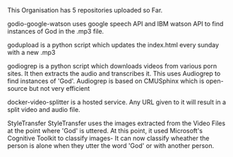 This Organisation has 5 repositories uploaded so Far.

godio-google-watson
uses google speech API and IBM watson API to find instances of God in the .mp3
file.

godupload is a python script which updates the index.html every sunday
with a new .mp3

godiogrep is a python script which downloads videos from various porn
sites. It then extracts the audio and transcribes it. This uses
Audiogrep to find instances of 'God'. Audiogrep is based on CMUSphinx
which is open-source but not very
efficient

docker-video-splitter is a hosted service. Any URL given to it will
result in a split video and audio file.

StyleTransfer
StyleTransfer uses the images extracted from the Video Files at the
point where 'God' is uttered.
At this point, it used Microsoft's Cognitive Toolkit to classify
images- It can now classify wheather the person is alone when they
utter the word 'God' or with another person.

